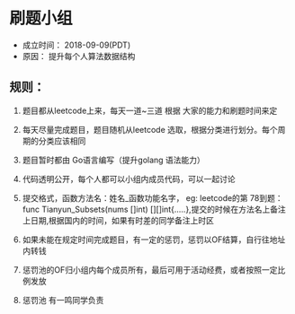 # 刷题小组

- 成立时间： 2018-09-09(PDT)
- 原因： 提升每个人算法数据结构

## 规则：

1. 题目都从leetcode上来，每天一道~三道 根据 大家的能力和刷题时间来定

2. 每天尽量完成题目，题目随机从leetcode 选取，根据分类进行划分。每个周期的分类应该相同

3. 题目暂时都由 Go语言编写（提升golang 语法能力）

4. 代码透明公开，每个人都可以小组内成员代码，可以一起讨论

5. 提交格式，函数方法名：姓名_函数功能名字， eg: leetcode的第 78到题： func Tianyun_Subsets(nums []int) [][]int{.....},提交的时候在方法名上备注上日期,根据国内的时间，如果有时差的同学备注上时区

6. 如果未能在规定时间完成题目，有一定的惩罚，惩罚以OF结算，自行往地址内转钱
 
7. 惩罚池的OF归小组内每个成员所有，最后可用于活动经费，或者按照一定比例发放

8. 惩罚池 有一鸣同学负责


